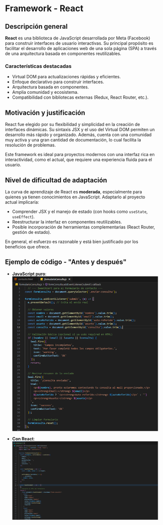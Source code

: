 # Framework - React

## Descripción general

**React** es una biblioteca de JavaScript desarrollada por Meta (Facebook) para construir interfaces de usuario interactivas. Su principal propósito es facilitar el desarrollo de aplicaciones web de una sola página (SPA) a través de una arquitectura basada en componentes reutilizables.

### Características destacadas

- Virtual DOM para actualizaciones rápidas y eficientes.
- Enfoque declarativo para construir interfaces.
- Arquitectura basada en componentes.
- Amplia comunidad y ecosistema.
- Compatibilidad con bibliotecas externas (Redux, React Router, etc.).

## Motivación y justificación

React fue elegido por su flexibilidad y simplicidad en la creación de interfaces dinámicas. Su sintaxis JSX y el uso del Virtual DOM permiten un desarrollo más rápido y organizado. Además, cuenta con una comunidad muy activa y una gran cantidad de documentación, lo cual facilita la resolución de problemas.

Este framework es ideal para proyectos modernos con una interfaz rica en interactividad, como el actual, que requiere una experiencia fluida para el usuario.

## Nivel de dificultad de adaptación

La curva de aprendizaje de React es **moderada**, especialmente para quienes ya tienen conocimientos en JavaScript. Adaptarlo al proyecto actual implicaría:

- Comprender JSX y el manejo de estado (con hooks como `useState`, `useEffect`).
- Reestructurar la interfaz en componentes reutilizables.
- Posible incorporación de herramientas complementarias (React Router, gestión de estado).

En general, el esfuerzo es razonable y está bien justificado por los beneficios que ofrece.

## **Ejemplo de código - "Antes y después"**

- **JavaScript puro**:![Codigo_Antes](./assets/Codigo_antes.png)

- **Con React**:![Codigo_Con_React](./assets/Codigo_con_React.png)